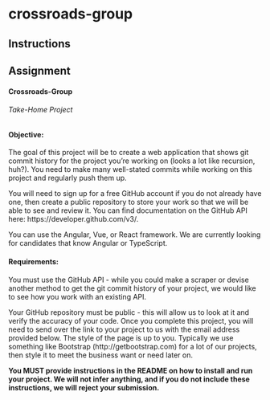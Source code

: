 # crossroads-group

## Instructions

## Assignment

<h4>Crossroads-Group</h4>
<h6>Take-Home Project<h6>

<h4>Objective:</h4>

<p>
The goal of this project will be to create a web application that shows git commit history for the project you’re working on (looks a lot like recursion, huh?). You need to make many well-stated commits while working on this project and regularly push them up.
</p>
<p>
You will need to sign up for a free GitHub account if you do not already have one, then create a public repository to store your work so that we will be able to see and review it. You can find documentation on the GitHub API here: https://developer.github.com/v3/.
</p>
<p>
You can use the Angular, Vue, or React framework. We are currently looking for candidates that know Angular or TypeScript.
</p>

<h4>Requirements:</h4>

<p>
You must use the GitHub API - while you could make a scraper or devise another method to get the git commit history of your project, we would like to see how you work with an existing API.
</p>
<p>
Your GitHub repository must be public - this will allow us to look at it and verify the accuracy of your code. Once you complete this project, you will need to send over the link to your project to us with the email address provided below.
The style of the page is up to you. Typically we use something like Bootstrap (http://getbootstrap.com) for a lot of our projects, then style it to meet the business want or need later on.
</p>

<strong>
You MUST provide instructions in the README on how to install and run your project. We will not infer anything, and if you do not include these instructions, we will reject your submission.
<strong>

